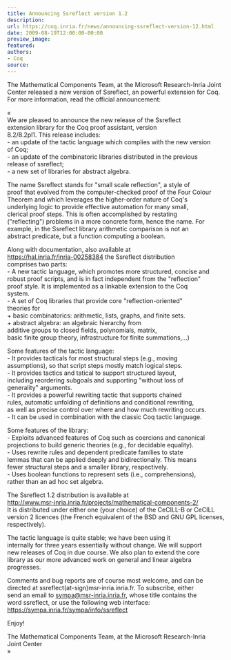 ```yaml
---
title: Announcing Ssreflect version 1.2
description:
url: https://coq.inria.fr/news/announcing-ssreflect-version-12.html
date: 2009-08-19T12:00:00-00:00
preview_image:
featured:
authors:
- Coq
source:
---
```



<p>The Mathematical Components Team, at the Microsoft Research-Inria Joint Center released a new version of Ssreflect, an powerful extension for Coq. For more information, read the official announcement:</p>
<p>&laquo;<br/>
We are pleased to announce the new release of the Ssreflect<br/>
extension library for the Coq proof assistant, version<br/>
8.2/8.2pl1. This release includes:<br/>
- an update of the tactic language which complies with the new version<br/>
  of Coq;<br/>
- an update of the combinatoric libraries distributed in the previous<br/>
  release of ssreflect;<br/>
- a new set of libraries for abstract algebra.</p>
<p>The name Ssreflect stands for &quot;small scale reflection&quot;, a style of<br/>
proof that evolved from the computer-checked proof of the Four Colour<br/>
Theorem and which leverages the higher-order nature of Coq's<br/>
underlying logic to provide effective automation for many small,<br/>
clerical proof steps. This is often accomplished by restating<br/>
(&quot;reflecting&quot;) problems in a more concrete form, hence the name. For<br/>
example, in the Ssreflect library arithmetic comparison is not an<br/>
abstract predicate, but a function computing a boolean.</p>
<p>Along with documentation, also available at<br/>
<a href="https://hal.inria.fr/inria-00258384" title="https://hal.inria.fr/inria-00258384">https://hal.inria.fr/inria-00258384</a> the Ssreflect distribution<br/>
comprises two parts:<br/>
- A new tactic language, which promotes more structured, concise and<br/>
  robust proof scripts, and is in fact independent from the &quot;reflection&quot;<br/>
  proof style. It is implemented as a linkable extension to the Coq<br/>
  system.<br/>
- A set of Coq libraries that provide core &quot;reflection-oriented&quot;<br/>
  theories for<br/>
  + basic combinatorics: arithmetic, lists, graphs, and finite sets.<br/>
  + abstract algebra: an algebraic hierarchy from<br/>
    additive groups to closed fields, polynomials, matrix,<br/>
    basic finite group theory, infrastructure for finite summations,...)</p>
<p>Some features of the tactic language:<br/>
- It provides tacticals for most structural steps (e.g., moving<br/>
  assumptions), so that script steps mostly match logical steps.<br/>
- It provides tactics and tatical to support structured layout,<br/>
  including reordering subgoals and supporting &quot;without loss of<br/>
  generality&quot; arguments.<br/>
- It provides a powerful rewriting tactic that supports chained<br/>
  rules, automatic unfolding of definitions and conditional rewriting,<br/>
  as well as precise control over where and how much rewriting occurs.<br/>
- It can be used in combination with the classic Coq tactic language.</p>
<p>Some features of the library:<br/>
- Exploits advanced features of Coq such as coercions and canonical<br/>
  projections to build generic theories (e.g., for decidable equality).<br/>
- Uses rewrite rules and dependent predicate families to state<br/>
  lemmas that can be applied deeply and bidirectionally. This means<br/>
  fewer structural steps and a smaller library, respectively.<br/>
- Uses boolean functions to represent sets (i.e., comprehensions),<br/>
  rather than an ad hoc set algebra.</p>
<p>The Ssreflect 1.2 distribution is available at<br/>
   <a href="http://www.msr-inria.inria.fr/projects/mathematical-components-2/" title="http://www.msr-inria.inria.fr/projects/mathematical-components-2/">http://www.msr-inria.inria.fr/projects/mathematical-components-2/</a><br/>
It is distributed under either one (your choice) of the CeCILL-B or CeCILL<br/>
version 2 licences (the French equivalent of the BSD and GNU GPL licenses,<br/>
respectively).</p>
<p>The tactic language is quite stable; we have been using it<br/>
internally for three years essentially without change. We will support<br/>
new releases of Coq in due course. We also plan to extend the core<br/>
library as our more advanced work on general and linear algebra<br/>
progresses.</p>
<p>Comments and bug reports are of course most welcome, and can be<br/>
directed at ssreflect(at-sign)msr-inria.inria.fr. To subscribe, either<br/>
send an email to <a href="mailto:sympa@msr-inria.inria.fr">sympa@msr-inria.inria.fr</a>, whose title contains the<br/>
word ssreflect, or use the following web interface:<br/>
<a href="https://sympa.inria.fr/sympa/info/ssreflect" title="https://sympa.inria.fr/sympa/info/ssreflect">https://sympa.inria.fr/sympa/info/ssreflect</a></p>
<p>Enjoy!</p>
<p>The Mathematical Components Team, at the Microsoft Research-Inria<br/>
Joint Center<br/>
&raquo;</p>

 
